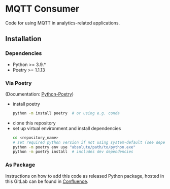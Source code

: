 # MQTT Consumer
Code for using MQTT in analytics-related applications.

## Installation

### Dependencies
* Python >= 3.9.*
* Poetry >= 1.1.13

### Via Poetry
(Documentation: [Python-Poetry](https://python-poetry.org/))
* install poetry
    ```sh
    python -m install poetry  # or using e.g. conda
    ```
* clone this repository
* set up virtual environment and install dependencies
    ```sh
    cd <repository_name>
    # set required python version if not using system-default (see dependencies):
    python -m poetry env use "absolute/path/to/python.exe"
    python -m poetry install  # includes dev dependencies
    ```

### As Package
Instructions on how to add this code as released Python package, hosted in this GitLab can be found in
[Confluence](https://confluence.fzi.de/display/Project194/Python+Package+Workflows).


